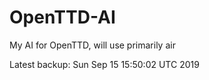 # OpenTTD-AI
My AI for OpenTTD, will use primarily air

Latest backup: Sun Sep 15 15:50:02 UTC 2019
